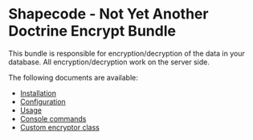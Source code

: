 # Shapecode - Not Yet Another Doctrine Encrypt Bundle

This bundle is responsible for encryption/decryption of the data in your database.
All encryption/decryption work on the server side.

The following documents are available:

* [Installation](https://github.com/shapecode/nya-doctrine-encrypt-bundle/blob/master/docs/installation.md)
* [Configuration](https://github.com/shapecode/nya-doctrine-encrypt-bundle/blob/master/docs/configuration.md)
* [Usage](https://github.com/shapecode/nya-doctrine-encrypt-bundle/blob/master/docs/usage.md)
* [Console commands](https://github.com/shapecode/nya-doctrine-encrypt-bundle/blob/master/docs/commands.md)
* [Custom encryptor class](https://github.com/shapecode/nya-doctrine-encrypt-bundle/blob/master/docs/custom_encryptor.md)
